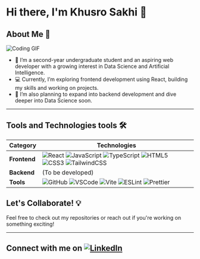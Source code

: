 # Hi there, I'm Khusro Sakhi 👋

## About Me 🙋

![Coding GIF](https://tinyurl.com/3cfs3df3)

- 🌱 I’m a second-year undergraduate student and an aspiring web developer with a growing interest in Data Science and Artificial Intelligence.
- 💻 Currently, I’m exploring frontend development using React, building my skills and working on projects.
- 🚀 I’m also planning to expand into backend development and dive deeper into Data Science soon.

---

## Tools and Technologies tools 🛠️

| **Category** | **Technologies**                         |
|--------------|-----------------------------------------------|
| **Frontend** |![React](https://tinyurl.com/3varn2mp) ![JavaScript](https://tinyurl.com/t2uyz6bv) ![TypeScript](https://tinyurl.com/bdd28m9f) ![HTML5](https://tinyurl.com/3e3mk4my) ![CSS3](https://tinyurl.com/4nxtc9z4) ![TailwindCSS](https://tinyurl.com/2arxbd3m) |
| **Backend**  | (To be developed)                            |
| **Tools**    | ![GitHub](https://tinyurl.com/54yt66nz) ![VSCode](https://tinyurl.com/2wb5fa26) ![Vite](https://tinyurl.com/3ykf38er) ![ESLint](https://tinyurl.com/yc48wynh) ![Prettier](https://tinyurl.com/mw6h3n6)        |

## Let's Collaborate! 💡

Feel free to check out my repositories or reach out if you're working on something exciting!

---

## Connect with me on [![LinkedIn](https://tinyurl.com/bdz848dw)](https://www.linkedin.com/in/khusro-sakhi)

